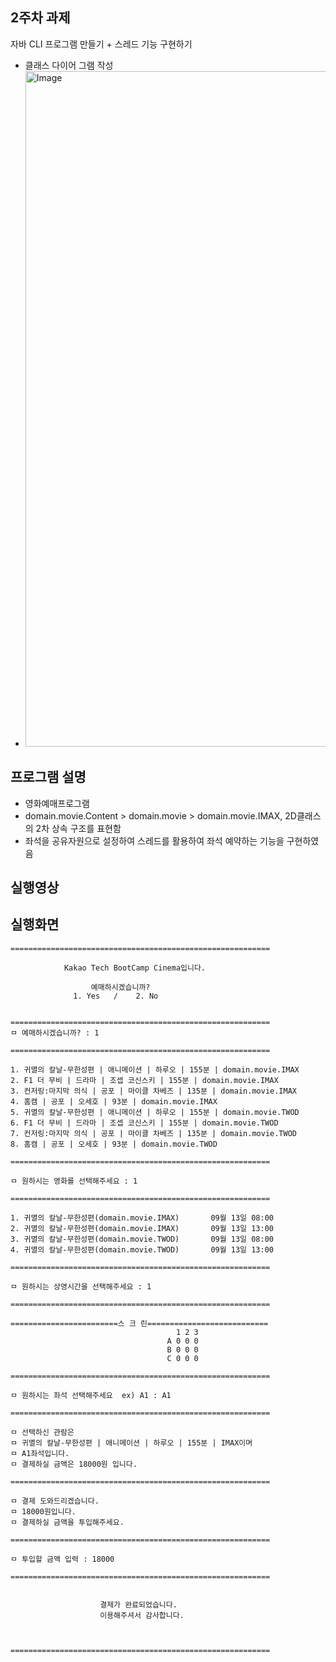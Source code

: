 ## 2주차 과제

자바 CLI 프로그램 만들기 + 스레드 기능 구현하기

- 클래스 다이어 그램 작성
- <img width="1440" height="1081" alt="Image" src="https://github.com/user-attachments/assets/4f82776e-9861-407b-9723-f09eae8ba7b1" />



## 프로그램 설명

- 영화예매프로그램
- domain.movie.Content > domain.movie > domain.movie.IMAX, 2D클래스의 2차 상속 구조를 표현함
- 좌석을 공유자원으로 설정하여 스레드를 활용하여 좌석 예약하는 기능을 구현하였음

## 실행영상


## 실행화면
```
==========================================================

            Kakao Tech BootCamp Cinema입니다.

                  예매하시겠습니까?
              1. Yes   /    2. No


==========================================================
ㅁ 예매하시겠습니까? : 1
```
```
==========================================================

1. 귀멸의 칼날-무한성편 | 애니메이션 | 하루오 | 155분 | domain.movie.IMAX
2. F1 더 무비 | 드라마 | 조셉 코신스키 | 155분 | domain.movie.IMAX
3. 컨저링:마지막 의식 | 공포 | 마이클 차베즈 | 135분 | domain.movie.IMAX
4. 홈캠 | 공포 | 오세호 | 93분 | domain.movie.IMAX
5. 귀멸의 칼날-무한성편 | 애니메이션 | 하루오 | 155분 | domain.movie.TWOD
6. F1 더 무비 | 드라마 | 조셉 코신스키 | 155분 | domain.movie.TWOD
7. 컨저링:마지막 의식 | 공포 | 마이클 차베즈 | 135분 | domain.movie.TWOD
8. 홈캠 | 공포 | 오세호 | 93분 | domain.movie.TWOD

==========================================================

ㅁ 원하시는 영화를 선택해주세요 : 1

```
```
==========================================================

1. 귀멸의 칼날-무한성편(domain.movie.IMAX)		09월 13일 08:00 
2. 귀멸의 칼날-무한성편(domain.movie.IMAX)		09월 13일 13:00 
3. 귀멸의 칼날-무한성편(domain.movie.TWOD)		09월 13일 08:00 
4. 귀멸의 칼날-무한성편(domain.movie.TWOD)		09월 13일 13:00 

==========================================================

ㅁ 원하시는 상영시간을 선택해주세요 : 1
```
```
==========================================================

========================스 크 린===========================
						             1 2 3 
						           A 0 0 0          
						           B 0 0 0   
						           C 0 0 0  

==========================================================

ㅁ 원하시는 좌석 선택해주세요  ex) A1 : A1
```
```
==========================================================

ㅁ 선택하신 관람은 
ㅁ 귀멸의 칼날-무한성편 | 애니메이션 | 하루오 | 155분 | IMAX이며
ㅁ A1좌석입니다.
ㅁ 결제하실 금액은 18000원 입니다.

==========================================================

ㅁ 결제 도와드리겠습니다.
ㅁ 18000원입니다.
ㅁ 결제하실 금액을 투입해주세요.

==========================================================

ㅁ 투입할 금액 입력 : 18000
```
```
==========================================================


                    결제가 완료되었습니다.
                    이용해주셔서 감사합니다.



==========================================================
```



